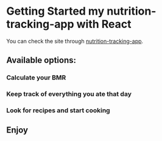 # Getting Started my nutrition-tracking-app with React

You can check the site through [nutrition-tracking-app](https://nutrition-tracking-app.netlify.app/).

## Available options:

### Calculate your BMR

### Keep track of everything you ate that day

### Look for recipes and start cooking

## Enjoy
